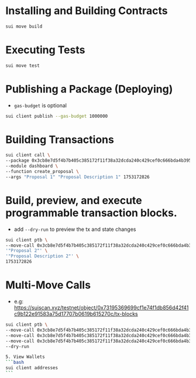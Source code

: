 # Installing and Building Contracts

```bash
sui move build
```

# Executing Tests

```bash
sui move test
```

# Publishing a Package (Deploying)

- `gas-budget` is optional

```bash
sui client publish --gas-budget 1000000
```

# Building Transactions

```bash
sui client call \
--package 0x3cb8e7d5f4b7b405c385172f11f38a32dcda240c429cef0c666bda4b39512e52 \
--module dashboard \
--function create_proposal \
--args "Proposal 1" "Proposal Description 1" 1753172826
```

# Build, preview, and execute programmable transaction blocks.

- add `--dry-run` to preview the tx and state changes

```bash
sui client ptb \
--move-call 0x3cb8e7d5f4b7b405c385172f11f38a32dcda240c429cef0c666bda4b39512e52::dashboard::create_proposal \
'"Proposal 2"' \
'"Proposal Description 2"' \
1753172826

```

# Multi-Move Calls

- e.g: https://suiscan.xyz/testnet/object/0x73195369699cf1e74f1db856d42f41c9b122e91583a75d17707b0619b615270c/tx-blocks

````bash
sui client ptb \
--move-call 0x3cb8e7d5f4b7b405c385172f11f38a32dcda240c429cef0c666bda4b39512e52::dashboard::create_proposal  '"Proposal 3"' '"Proposal Description 3"' 1753172826 \
--move-call 0x3cb8e7d5f4b7b405c385172f11f38a32dcda240c429cef0c666bda4b39512e52::dashboard::create_proposal  '"Proposal 4"' '"Proposal Description 4"' 1753172826 \
--move-call 0x3cb8e7d5f4b7b405c385172f11f38a32dcda240c429cef0c666bda4b39512e52::dashboard::create_proposal  '"Proposal 5"' '"Proposal Description 5"' 1753172826 \
--dry-run

5. View Wallets
```bash
sui client addresses
```

````
